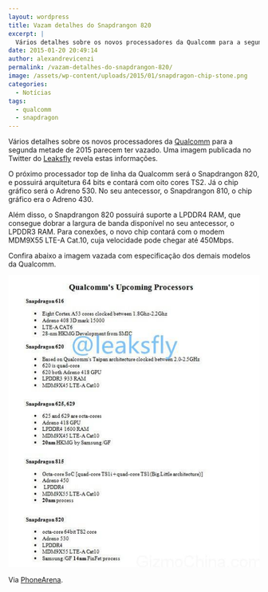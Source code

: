 ```yaml
---
layout: wordpress
title: Vazam detalhes do Snapdrangon 820
excerpt: |
  Vários detalhes sobre os novos processadores da Qualcomm para a segunda metade de 2015 parecem ter vazado.
date: 2015-01-20 20:49:14
author: alexandrevicenzi
permalink: /vazam-detalhes-do-snapdrangon-820/
image: /assets/wp-content/uploads/2015/01/snapdragon-chip-stone.png
categories:
  - Notícias
tags:
  - qualcomm
  - snapdragon
---
```


Vários detalhes sobre os novos processadores da <a href="http://www.qualcomm.com.br/" target="_blank">Qualcomm</a> para a segunda metade de 2015 parecem ter vazado. Uma imagem publicada no Twitter do <a href="https://twitter.com/leaksfly/status/557450327947874304" target="_blank">Leaksfly</a> revela estas informações.

O próximo processador top de linha da Qualcomm será o Snapdrangon 820, e possuirá arquitetura 64 bits e contará com oito cores TS2. Já o chip gráfico será o Adreno 530. No seu antecessor, o Snapdrangon 810, o chip gráfico era o Adreno 430.

Além disso, o Snapdrangon 820 possuirá suporte a LPDDR4 RAM, que consegue dobrar a largura de banda disponível no seu antecessor, o LPDDR3 RAM. Para conexões, o novo chip contará com o modem MDM9X55 LTE-A Cat.10, cuja velocidade pode chegar até 450Mbps.

Confira abaixo a imagem vazada com especificação dos demais modelos da Qualcomm.

<img class=" aligncenter" src="/assets/wp-content/uploads/2015/01/qualcomm-SoC-2015.jpg" alt="qualcomm" />

Via <a href="http://www.phonearena.com/news/Qualcomm-late-2015-roadmap-leaks-out-14nm-FinFet-Snapdragon-820-surfaces-Taipan-Krait-successor-due_id65010" target="_blank">PhoneArena</a>.